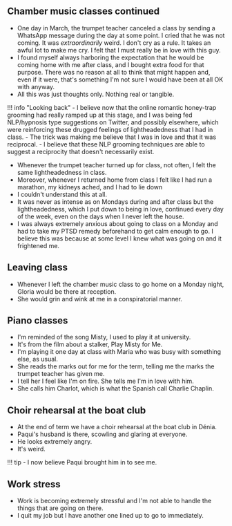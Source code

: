 ## Chamber music classes continued

- One day in March, the trumpet teacher canceled a class by sending a WhatsApp message during the day at some point. I cried that he was not coming. It was *extraordinarily* weird. I don't cry as a rule. It takes an awful lot to make me cry. I felt that I must really be in love with this guy.
- I found myself always harboring the expectation that he would be coming home with me after class, and I bought extra food for that purpose. There was no reason at all to think that might happen and, even if it were, that's something I'm not sure I would have been at all OK with anyway.
- All this was just thoughts only. Nothing real or tangible.

!!! info "Looking back"
    - I believe now that the online romantic honey-trap grooming had really ramped up at this stage, and I was being fed NLP/hypnosis type suggestions on Twitter, and possibly elsewhere, which were reinforcing these drugged feelings of lightheadedness that I had in class.
    - The trick was making me believe that I was in love and that it was reciprocal.
    - I believe that these NLP grooming techniques are able to suggest a reciprocity that doesn't necessarily exist.

- Whenever the trumpet teacher turned up for class, not often, I felt the same lightheadedness in class.
- Moreover, whenever I returned home from class I felt like I had run a marathon, my kidneys ached, and I had to lie down
- I couldn't understand this at all.
- It was never as intense as on Mondays during and after class but the lightheadedness, which I put down to being in love, continued every day of the week, even on the days when I never left the house.
- I was always extremely anxious about going to class on a Monday and had to take my PTSD remedy beforehand to get calm enough to go. I believe this was because at some level I knew what was going on and it frightened me.

## Leaving class

- Whenever I left the chamber music class to go home on a Monday night, Gloria would be there at reception.
- She would grin and wink at me in a conspiratorial manner.

## Piano classes

- I'm reminded of the song Misty, I used to play it at university.
- It's from the film about a stalker, Play Misty for Me.
- I'm playing it one day at class with Maria who was busy with something else, as usual.
- She reads the marks out for me for the term, telling me the marks the trumpet teacher has given me.
- I tell her I feel like I'm on fire. She tells me I'm in love with him.
- She calls him Charlot, which is what the Spanish call Charlie Chaplin.

## Choir rehearsal at the boat club

- At the end of term we have a choir rehearsal at the boat club in Dénia.
- Paqui's husband is there, scowling and glaring at everyone.
- He looks extremely angry.
- It's weird.

!!! tip
    - I now believe Paqui brought him in to see me.

## Work stress

- Work is becoming extremely stressful and I'm not able to handle the things that are going on there.
- I quit my job but I have another one lined up to go to immediately.
